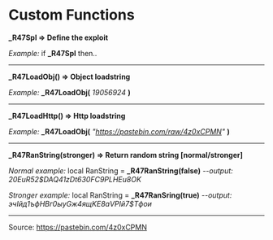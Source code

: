 # Custom Functions

**_R47Spl => Define the exploit**

*Example:* if **_R47Spl** then..

---

**_R47LoadObj() => Object loadstring**

*Example:* **_R47LoadObj(** *19056924* **)**

---

**_R47LoadHttp() => Http loadstring**

*Example:* **_R47LoadObj(** *"https://pastebin.com/raw/4z0xCPMN"* **)**

---

**_R47RanString(stronger) => Return random string [normal/stronger]**

*Normal example:* local RanString = **_R47RanString(false)** *--output: 20EuR52$DAQ41zDt630FC9PLHEu8OK*

*Stronger example:* local RanString = **_R47RanSring(true)** *--output: эчIйд1ъфHBг0ыуGж4ящKE8аVPIй7$Tфои*

---
Source: https://pastebin.com/4z0xCPMN

